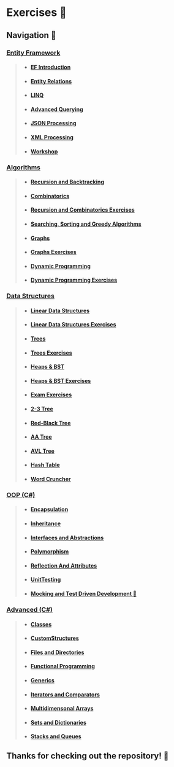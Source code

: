 # Exercises 🧮

## Navigation 🧭

### <a href="https://github.com/viktorgkw/Exercises/tree/main/SoftUni/Entity%20Framework">Entity Framework</a>

> - #### <a href="https://github.com/viktorgkw/Exercises/tree/main/SoftUni/Entity%20Framework/EF%20Introduction">EF Introduction</a>
>
> - #### <a href="https://github.com/viktorgkw/Exercises/tree/main/SoftUni/Entity%20Framework/Entity%20Relations">Entity Relations</a>
>
> - #### <a href="https://github.com/viktorgkw/Exercises/tree/main/SoftUni/Entity%20Framework/LINQ">LINQ</a>
>
> - #### <a href="https://github.com/viktorgkw/Exercises/tree/main/SoftUni/Entity%20Framework/Advanced%20Querying">Advanced Querying</a>
>
> - #### <a href="https://github.com/viktorgkw/Exercises/tree/main/SoftUni/Entity%20Framework/JSON%20Processing">JSON Processing</a>
>
> - #### <a href="https://github.com/viktorgkw/Exercises/tree/main/SoftUni/Entity%20Framework/XML%20Processing">XML Processing</a>
>
> - #### <a href="https://github.com/viktorgkw/Exercises/tree/main/SoftUni/Entity%20Framework/Workshop">Workshop</a>

### <a href="https://github.com/viktorgkw/Exercises/tree/main/SoftUni/Algorithms">Algorithms</a>

> - #### <a href="https://github.com/viktorgkw/Exercises/tree/main/SoftUni/Algorithms/Fundamentals/RecursionAndBacktracking">Recursion and Backtracking</a>
>
> - #### <a href="https://github.com/viktorgkw/Exercises/tree/main/SoftUni/Algorithms/Fundamentals/Combinatorics">Combinatorics</a>
>
> - #### <a href="https://github.com/viktorgkw/Exercises/tree/main/SoftUni/Algorithms/Fundamentals/RecursionAndCombExercises">Recursion and Combinatorics Exercises</a>
>
> - #### <a href="https://github.com/viktorgkw/Exercises/tree/main/SoftUni/Algorithms/Fundamentals/SearchingSortingGreedy">Searching, Sorting and Greedy Algorithms</a>
>
> - #### <a href="https://github.com/viktorgkw/Exercises/tree/main/SoftUni/Algorithms/Fundamentals/GraphsTheory">Graphs</a>
>
> - #### <a href="https://github.com/viktorgkw/Exercises/tree/main/SoftUni/Algorithms/Fundamentals/GraphsTheoryExercises">Graphs Exercises</a>
>
> - #### <a href="https://github.com/viktorgkw/Exercises/tree/main/SoftUni/Algorithms/Fundamentals/DynamicProgramming">Dynamic Programming</a>
>
> - #### <a href="https://github.com/viktorgkw/Exercises/tree/main/SoftUni/Algorithms/Fundamentals/DynamicProgrammingExercises">Dynamic Programming Exercises</a>

### <a href="https://github.com/viktorgkw/Exercises/tree/main/SoftUni/Data%20Structures">Data Structures</a>

> - #### <a href="https://github.com/viktorgkw/Exercises/tree/main/SoftUni/Data%20Structures/Fundamentals/LinearDataStructures">Linear Data Structures</a>
>
> - #### <a href="https://github.com/viktorgkw/Exercises/tree/main/SoftUni/Data%20Structures/Fundamentals/LinearDataStructuresExercise">Linear Data Structures Exercises</a>
>
> - #### <a href="https://github.com/viktorgkw/Exercises/tree/main/SoftUni/Data%20Structures/Fundamentals/Trees">Trees</a>
>
> - #### <a href="https://github.com/viktorgkw/Exercises/tree/main/SoftUni/Data%20Structures/Fundamentals/TreesExercise">Trees Exercises</a>
>
> - #### <a href="https://github.com/viktorgkw/Exercises/tree/main/SoftUni/Data%20Structures/Fundamentals/HeapsAndBinarySearchTree">Heaps & BST</a>
>
> - #### <a href="https://github.com/viktorgkw/Exercises/tree/main/SoftUni/Data%20Structures/Fundamentals/HeapsAndBinarySearchTreeExercises">Heaps & BST Exercises</a>
>
> - #### <a href="https://github.com/viktorgkw/Exercises/tree/main/SoftUni/Data%20Structures/Fundamentals/Exam%20Exercises">Exam Exercises</a>
>
> - #### <a href="https://github.com/viktorgkw/Exercises/tree/main/SoftUni/Data%20Structures/Advanced/Two-Three%20Tree">2-3 Tree</a>
>
> - #### <a href="https://github.com/viktorgkw/Exercises/tree/main/SoftUni/Data%20Structures/Advanced/Red-Black%20Tree">Red-Black Tree</a>
>
> - #### <a href="https://github.com/viktorgkw/Exercises/tree/main/SoftUni/Data%20Structures/Advanced/AA%20Tree">AA Tree</a>
>
> - #### <a href="https://github.com/viktorgkw/Exercises/tree/main/SoftUni/Data%20Structures/Advanced/AVL%20Tree">AVL Tree</a>
>
> - #### <a href="https://github.com/viktorgkw/Exercises/tree/main/SoftUni/Data%20Structures/Advanced/HashTable">Hash Table</a>
>
> - #### <a href="https://github.com/viktorgkw/Exercises/tree/main/SoftUni/Data%20Structures/Advanced/Word%20Cruncher">Word Cruncher</a>

### <a href="https://github.com/viktorgkw/Exercises/tree/main/SoftUni/OOP">OOP (C#)</a>

> - #### <a href="https://github.com/viktorgkw/Exercises/tree/main/SoftUni/OOP/Encapsulation">Encapsulation</a>
>
> - #### <a href="https://github.com/viktorgkw/Exercises/tree/main/SoftUni/OOP/Inheritance">Inheritance</a>
>
> - #### <a href="https://github.com/viktorgkw/Exercises/tree/main/SoftUni/OOP/InterfacesAndAbstractions">Interfaces and Abstractions</a>
>
> - #### <a href="https://github.com/viktorgkw/Exercises/tree/main/SoftUni/OOP/Polymorphism">Polymorphism</a>
>
> - #### <a href="https://github.com/viktorgkw/Exercises/tree/main/SoftUni/OOP/ReflectionAndAttributes">Reflection And Attributes</a>
>
> - #### <a href="https://github.com/viktorgkw/Exercises/tree/main/SoftUni/OOP/UnitTesting">UnitTesting</a>
>
> - #### <a href="https://github.com/viktorgkw/Exercises/tree/main/SoftUni/OOP/MockingAndTestDrivenDevelopment">Mocking and Test Driven Development 🧪</a>

### <a href="https://github.com/viktorgkw/Exercises/tree/main/SoftUni/Advanced">Advanced (C#)</a>

> - #### <a href="https://github.com/viktorgkw/Exercises/tree/main/SoftUni/Advanced/Classes">Classes</a>
>
> - #### <a href="https://github.com/viktorgkw/Exercises/tree/main/SoftUni/Advanced/CustomStructures">CustomStructures</a>
>
> - #### <a href="https://github.com/viktorgkw/Exercises/tree/main/SoftUni/Advanced/FilesAndDirectories">Files and Directories</a>
>
> - #### <a href="https://github.com/viktorgkw/Exercises/tree/main/SoftUni/Advanced/FunctionalProgramming">Functional Programming</a>
>
> - #### <a href="https://github.com/viktorgkw/Exercises/tree/main/SoftUni/Advanced/Generics">Generics</a>
>
> - #### <a href="https://github.com/viktorgkw/Exercises/tree/main/SoftUni/Advanced/IteratorsAndComparators">Iterators and Comparators</a>
>
> - #### <a href="https://github.com/viktorgkw/Exercises/tree/main/SoftUni/Advanced/MultidimensionalArrays">Multidimensonal Arrays</a>
>
> - #### <a href="https://github.com/viktorgkw/Exercises/tree/main/SoftUni/Advanced/SetsAndDictionaries">Sets and Dictionaries</a>
>
> - #### <a href="https://github.com/viktorgkw/Exercises/tree/main/SoftUni/Advanced/StacksAndQueues">Stacks and Queues</a>

## Thanks for checking out the repository! 💚
